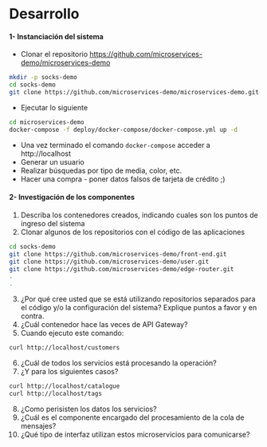 # Desarrollo

#### 1- Instanciación del sistema
- Clonar el repositorio https://github.com/microservices-demo/microservices-demo
```bash
mkdir -p socks-demo
cd socks-demo
git clone https://github.com/microservices-demo/microservices-demo.git
```
- Ejecutar lo siguiente
```bash
cd microservices-demo
docker-compose -f deploy/docker-compose/docker-compose.yml up -d
```
- Una vez terminado el comando `docker-compose` acceder a http://localhost
- Generar un usuario
- Realizar búsquedas por tipo de media, color, etc.
- Hacer una compra - poner datos falsos de tarjeta de crédito ;)

#### 2- Investigación de los componentes
1. Describa los contenedores creados, indicando cuales son los puntos de ingreso del sistema
2. Clonar algunos de los repositorios con el código de las aplicaciones
```bash
cd socks-demo
git clone https://github.com/microservices-demo/front-end.git
git clone https://github.com/microservices-demo/user.git
git clone https://github.com/microservices-demo/edge-router.git
.
.
```
3. ¿Por qué cree usted que se está utilizando repositorios separados para el código y/o la configuración del sistema? Explique puntos a favor y en contra.
4. ¿Cuál contenedor hace las veces de API Gateway?
5. Cuando ejecuto este comando:
```bash
curl http://localhost/customers
```
6. ¿Cuál de todos los servicios está procesando la operación?
7. ¿Y para los siguientes casos?
```bash
curl http://localhost/catalogue
curl http://localhost/tags
```
8. ¿Como perisisten los datos los servicios?
9. ¿Cuál es el componente encargado del procesamiento de la cola de mensajes?
10. ¿Qué tipo de interfaz utilizan estos microservicios para comunicarse?
